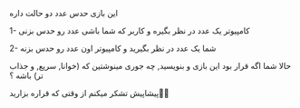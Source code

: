 
این بازی حدس عدد دو حالت داره 

  1- کامپیوتر یک عدد در نظر بگیره و کاربر که شما باشی عدد رو حدس بزنی 
  
  2- شما یک عدد در نظر بگیرید و کامپیوتر اون عدد رو حدس بزنه
  
حالا شما اگه قرار بود این بازی و بنویسید, چه جوری مینوشتین که (خوانا, سریع, و جذاب تر) باشه ؟ 

پیشاپیش تشکر میکنم از وقتی که قراره بزارید🥰🙏
